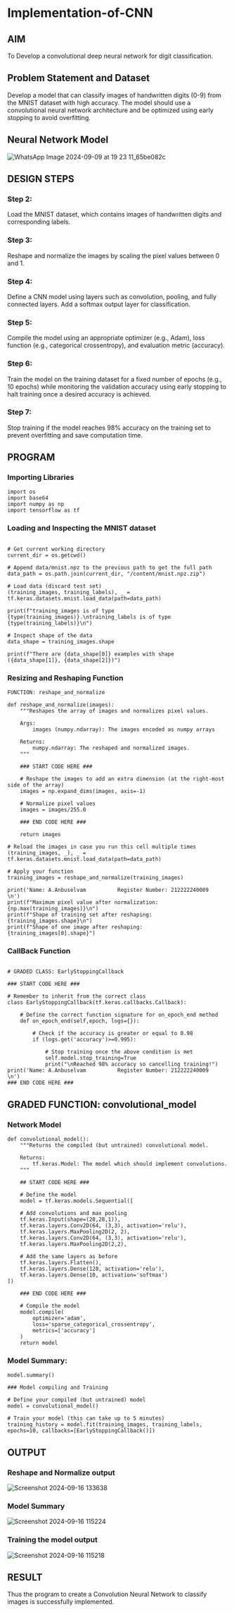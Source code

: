 # Implementation-of-CNN

## AIM

To Develop a convolutional deep neural network for digit classification.

## Problem Statement and Dataset
Develop a model that can classify images of handwritten digits (0-9) from the MNIST dataset with high accuracy. The model should use a convolutional 
neural network architecture and be optimized using early stopping to avoid overfitting.

## Neural Network Model

![WhatsApp Image 2024-09-09 at 19 23 11_65be082c](https://github.com/user-attachments/assets/c6196897-e8d8-4437-aa52-7196a522eb41)

## DESIGN STEPS

### Step 2:
Load the MNIST dataset, which contains images of handwritten digits and corresponding labels.

### Step 3:
Reshape and normalize the images by scaling the pixel values between 0 and 1.

### Step 4:
Define a CNN model using layers such as convolution, pooling, and fully connected layers. Add a softmax output layer for classification.

### Step 5:
Compile the model using an appropriate optimizer (e.g., Adam), loss function (e.g., categorical crossentropy), and evaluation metric (accuracy).

### Step 6:
Train the model on the training dataset for a fixed number of epochs (e.g., 10 epochs) while monitoring the validation accuracy using early 
stopping to halt training once a desired accuracy is achieved.

### Step 7:
Stop training if the model reaches 98% accuracy on the training set to prevent overfitting and save computation time.


## PROGRAM


### Importing Libraries
```
import os
import base64
import numpy as np
import tensorflow as tf
```
### Loading and Inspecting the MNIST dataset
```

# Get current working directory
current_dir = os.getcwd()

# Append data/mnist.npz to the previous path to get the full path
data_path = os.path.join(current_dir, "/content/mnist.npz.zip")

# Load data (discard test set)
(training_images, training_labels), _ = tf.keras.datasets.mnist.load_data(path=data_path)

print(f"training_images is of type {type(training_images)}.\ntraining_labels is of type {type(training_labels)}\n")

# Inspect shape of the data
data_shape = training_images.shape

print(f"There are {data_shape[0]} examples with shape ({data_shape[1]}, {data_shape[2]})")
```

### Resizing and Reshaping Function
```
FUNCTION: reshape_and_normalize

def reshape_and_normalize(images):
    """Reshapes the array of images and normalizes pixel values.

    Args:
        images (numpy.ndarray): The images encoded as numpy arrays

    Returns:
        numpy.ndarray: The reshaped and normalized images.
    """

    ### START CODE HERE ###

    # Reshape the images to add an extra dimension (at the right-most side of the array)
    images = np.expand_dims(images, axis=-1)

    # Normalize pixel values
    images = images/255.0

    ### END CODE HERE ###

    return images
```
```
# Reload the images in case you run this cell multiple times
(training_images, _), _ = tf.keras.datasets.mnist.load_data(path=data_path)

# Apply your function
training_images = reshape_and_normalize(training_images)

print('Name: A.Anbuselvam          Register Number: 212222240009   \n')
print(f"Maximum pixel value after normalization: {np.max(training_images)}\n")
print(f"Shape of training set after reshaping: {training_images.shape}\n")
print(f"Shape of one image after reshaping: {training_images[0].shape}")
```
### CallBack Function
```

# GRADED CLASS: EarlyStoppingCallback

### START CODE HERE ###

# Remember to inherit from the correct class
class EarlyStoppingCallback(tf.keras.callbacks.Callback):

    # Define the correct function signature for on_epoch_end method
    def on_epoch_end(self,epoch, logs={}):

        # Check if the accuracy is greater or equal to 0.98
        if (logs.get('accuracy')>=0.995):

            # Stop training once the above condition is met
            self.model.stop_training=True
            print("\nReached 98% accuracy so cancelling training!")
print('Name: A.Anbuselvam          Register Number: 212222240009      \n')
### END CODE HERE ###
```
## GRADED FUNCTION: convolutional_model

### Network Model
```
def convolutional_model():
    """Returns the compiled (but untrained) convolutional model.

    Returns:
        tf.keras.Model: The model which should implement convolutions.
    """

    ## START CODE HERE ###

    # Define the model
    model = tf.keras.models.Sequential([

    # Add convolutions and max pooling
    tf.keras.Input(shape=(28,28,1)),
    tf.keras.layers.Conv2D(64, (3,3), activation='relu'),
    tf.keras.layers.MaxPooling2D(2, 2),
    tf.keras.layers.Conv2D(64, (3,3), activation='relu'),
    tf.keras.layers.MaxPooling2D(2,2),

    # Add the same layers as before
    tf.keras.layers.Flatten(),
    tf.keras.layers.Dense(128, activation='relu'),
    tf.keras.layers.Dense(10, activation='softmax')
])

    ### END CODE HERE ###

    # Compile the model
    model.compile(
		optimizer='adam',
		loss='sparse_categorical_crossentropy',
		metrics=['accuracy']
	)
    return model
```
### Model Summary:
```
model.summary()
```
```
### Model compiling and Training

# Define your compiled (but untrained) model
model = convolutional_model()

# Train your model (this can take up to 5 minutes)
training_history = model.fit(training_images, training_labels, epochs=10, callbacks=[EarlyStoppingCallback()])
```
## OUTPUT

### Reshape and Normalize output
![Screenshot 2024-09-16 133638](https://github.com/user-attachments/assets/1eeecc06-6cf0-4091-9110-404658d80064)


### Model Summary
![Screenshot 2024-09-16 115224](https://github.com/user-attachments/assets/63673bc1-fb45-4482-8346-31ef9f58a8df)


### Training the model output
![Screenshot 2024-09-16 115218](https://github.com/user-attachments/assets/bb0b61e7-c827-4a5f-83a6-876672d8d3b2)




## RESULT
Thus the program to create a Convolution Neural Network to classify images is successfully implemented.
